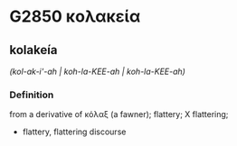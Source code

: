 # G2850 κολακεία

## kolakeía

_(kol-ak-i'-ah | koh-la-KEE-ah | koh-la-KEE-ah)_

### Definition

from a derivative of κόλαξ (a fawner); flattery; X flattering; 

- flattery, flattering discourse
